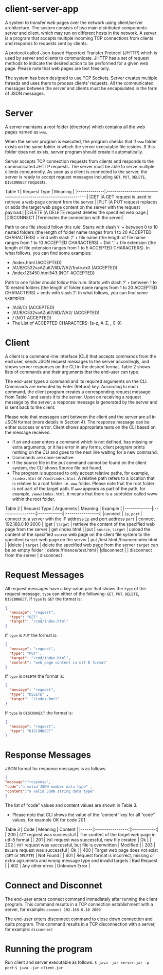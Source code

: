 # client-server-app

A system to transfer web pages over the network using client/server architecture. The system consists of two main distributed components: server and client, which may run on different hosts in the network. A server is a program that accepts multiple incoming TCP connections from clients and responds to requests sent by clients.

A protocol called Json-based Hypertext Transfer Protocol (JHTTP) which is used by server and clients to communicate. JHTTP has a set of request methods to indicate the desired action to be performed for a given web page. Please note that web pages are text files only.

The system has been designed to use TCP Sockets. Server creates multiple threads and uses them to process clients’ requests. All the communicated messages between the server and clients must be encapsulated in the form of JSON messages.


# Server
A server maintains a root folder (directory) which contains all the web pages named as `www`.

When the server program is executed, the program checks that if `www` folder exists on the same folder in which the
server executable file resides. If this folder does not exists, server program should create it automatically.

Server accepts TCP connection requests from clients and responds to the communicated JHTTP requests. The server must be able to serve multiple clients concurrently. As soon as a client is connected to the server, the server is ready to accept request messages including `GET`, `PUT`, `DELETE`, `DISCONNECT` requests.

Table 1
| Request Type | Meaning                                                             |
|--------------|:-------------------------------------------------------------------:|
|GET           |A GET request is used to retrieve a web page content from the server.|
|PUT           |A PUT request replaces or adds the target web page content on the server with the request payload.|
|DELETE        |A DELETE request deletes the specified web page.|
|DISCONNECT    |Terminates the connection with the server|

Path to one file should follow this rule: Starts with slash ‘/’ + between 0 to 10 nested folders (the length of folder name ranges from 1 to 20 ACCEPTED CHARACTERS) + End with slash ‘/’ + file name (the length of file name ranges from 1 to 10 ACCEPTED CHARACTERS) + Dot ‘.’ + file extension (the length of file extension ranges from 1 to 5 ACCEPTED CHARACTERS). In what follows, you can find some examples:
- /index.html (ACCEPTED)
- /A1/B/C532vaAZu67/6D/7/A2/1rule.ex3 (ACCEPTED)
- /index123450.html543 (NOT ACCEPTED)

Path to one folder should follow this rule: Starts with slash ‘/’ + between 1 to 10 nested folders (the length of folder name ranges from 1 to 20 ACCEPTED CHARACTERS) + ends with slash ‘/’. In what follows, you can find some examples:
- /A/B/C/ (ACCEPTED)
- /A1/B/C532vaAZu67/6D/7/A2/ (ACCEPTED)
- / (NOT ACCEPTED)
- The List of ACCEPTED CHARACTERS: [a-z, A-Z, , 0-9]

# Client
A client is a command-line interface (CLI) that accepts commands from the end user, sends JSON request messages to the server accordingly, and shows server responses on the CLI in the desired format. Table 2 shows lists of commands and their arguments that the end-user can type.

The end-user types a command and its required arguments on the CLI. Commands are executed by Enter (Return) key. According to each command, the client program creates a corresponding request message from Table 1 and sends it to the server. Upon on receiving a request message by the server, a response message is generated by the server and is sent back to the client.

Please note that messages sent between the client and the server are all in JSON format (more details in Section 4). The response message can be either success or error. Client shows appropriate texts on the CLI based on the message received.

- If an end-user enters a command which is not defined, has missing or extra arguments, or it has error in any forms, client program prints nothing on the CLI and goes to the next line waiting for a new command.
- Commands are case-sensitive.
- If the source file in the put command cannot be found on the client system, the CLI shows Source file not found.
- The program is supposed to only accept relative paths, for example, `/index.html` or `/cmd/index.html`. A relative path refers to a location that is relative to a root folder i.e. `www` folder. Please note that the root folder is not part of the target path. If `www` appears as part of the path, for example, `/www/index.html`, it means that there is a subfolder called www within the root folder.

Table 2
| Request Type | Arguments         | Meaning      | Example           |
|--------------|:-----------------:|:------------:|:-----------------:|
|connect | `ip`, `port` | connect to a server with the IP address `ip` and port address `port` | connect 192.168.0.10 2000 |
|get | `target` | retrieve the content of the specified web page from the server | get /index.html |
|put | `source`, `target` | upload the content of the specified `source` web page on the client file system to the specified `target` web page on the server | put /test.html /finance/index.html |
|delete | `target` | delete the specified web page from the server `target` can be an empty folder | delete /finance/test.html |
|disconnect |  | disconnect from the server | disconnect |

# Request Messages
All request messages have a key-value pair that shows the `type` of the request message. `type` can either of the following: `GET`, `PUT`, `DELETE`, `DISCONNECT`.
If `type` is `GET` the format is:
```json
{
  "message": "request",
  "type": "GET" ,
  "target": "/cmd/index.html"
}
```

If `type` is `PUT` the format is:
```json
{
  "message": "request",
  "type": "PUT" ,
  "target": "/cmd/index.html",
  "content": "web page content in utf-8 format"
}
```

If `type` is `DELETE` the format is:
```json
{
  "message": "request",
  "type": "DELETE" ,
  "target": "/index.hmtl"
}
```

If `type` is `DISCONNECT` the format is:
```json
{
  "message": "request",
  "type": "DISCONNECT"
}
```
# Response Messages
JSON format for response messages is as follows:
```json
{
"message":"response",
"code":"a valid JSON number data type" ,
"content":"a valid JSON string data type"
}
```

The list of “code” values and content values are shown in Table 3.
- Please note that CLI shows the value of the “content” key for all “code” values, for example OK for code 201.

Table 3
| Code | Meaning           | Content      |
|------|:-----------------:|:------------:|
| 200 | `GET` request was successfull | The content of the target web page in utf-8 format |
| 201 | `PUT` request was successful, new file created | Ok |
| 202 | `PUT` request was successful, but file is overwritten | Modified |
| 203 | `DELETE` request was successful | Ok |
| 400 | Target web page does not exist (`GET` or `DELETE`) | Not Found |
| 401 | Request format is incorrect, missing or extra agruments and wrong message type and invalid targets | Bad Request |
| 402 | Any other erros | Unknown Error |

# Connect and Disconnet
The end-user enters connect command immediately after running the client program. This command results in a TCP connection establishment with a server, for example:
`connect 192.168.0.10 2000`

The end-user enters disconnect command to close down connection and quits program. This command results in a TCP disconnection with a server, for example:
`disconnect`

# Running the program
Run client and server executable as follows:
`$ java -jar server.jar -p port`
`$ java -jar client.jar`
